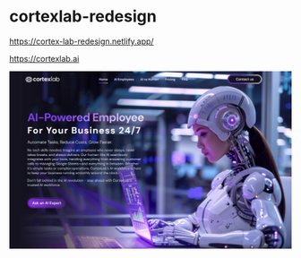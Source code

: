 # cortexlab-redesign

https://cortex-lab-redesign.netlify.app/

https://cortexlab.ai


<img src="https://github.com/klimevtushenko/cortexlab-redesign/blob/main/%D0%97%D0%BD%D1%96%D0%BC%D0%BE%D0%BA%20%D0%B5%D0%BA%D1%80%D0%B0%D0%BD%D0%B0%202024-08-31%20125226.png" alt="cortexlab redesign" />

